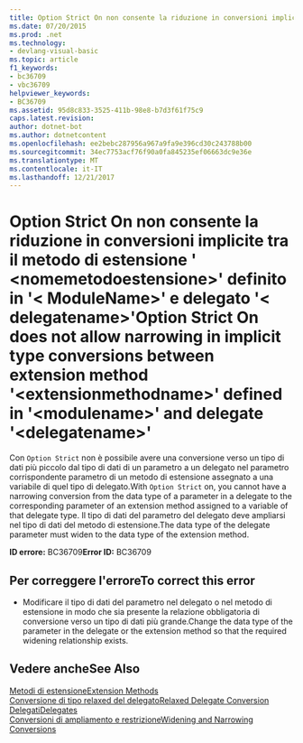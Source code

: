 ```yaml
---
title: Option Strict On non consente la riduzione in conversioni implicite tra il metodo di estensione &#39; &lt;nomemetodoestensione&gt;&#39; definito in &#39;&lt; ModuleName&gt;&#39; e delegato &#39;&lt; delegatename&gt;&#39;
ms.date: 07/20/2015
ms.prod: .net
ms.technology:
- devlang-visual-basic
ms.topic: article
f1_keywords:
- bc36709
- vbc36709
helpviewer_keywords:
- BC36709
ms.assetid: 95d8c833-3525-411b-98e8-b7d3f61f75c9
caps.latest.revision: 
author: dotnet-bot
ms.author: dotnetcontent
ms.openlocfilehash: ee2bebc287956a967a9fa9e396cd30c243788b00
ms.sourcegitcommit: 34ec7753acf76f90a0fa845235ef06663dc9e36e
ms.translationtype: MT
ms.contentlocale: it-IT
ms.lasthandoff: 12/21/2017
---
```

# <a name="option-strict-on-does-not-allow-narrowing-in-implicit-type-conversions-between-extension-method-39ltextensionmethodnamegt39-defined-in-39ltmodulenamegt39-and-delegate-39ltdelegatenamegt39"></a><span data-ttu-id="77d3e-102">Option Strict On non consente la riduzione in conversioni implicite tra il metodo di estensione &#39; &lt;nomemetodoestensione&gt;&#39; definito in &#39;&lt; ModuleName&gt;&#39; e delegato &#39;&lt; delegatename&gt;&#39;</span><span class="sxs-lookup"><span data-stu-id="77d3e-102">Option Strict On does not allow narrowing in implicit type conversions between extension method &#39;&lt;extensionmethodname&gt;&#39; defined in &#39;&lt;modulename&gt;&#39; and delegate &#39;&lt;delegatename&gt;&#39;</span></span>
<span data-ttu-id="77d3e-103">Con `Option Strict` non è possibile avere una conversione verso un tipo di dati più piccolo dal tipo di dati di un parametro a un delegato nel parametro corrispondente parametro di un metodo di estensione assegnato a una variabile di quel tipo di delegato.</span><span class="sxs-lookup"><span data-stu-id="77d3e-103">With `Option Strict` on, you cannot have a narrowing conversion from the data type of a parameter in a delegate to the corresponding parameter of an extension method assigned to a variable of that delegate type.</span></span> <span data-ttu-id="77d3e-104">Il tipo di dati del parametro del delegato deve ampliarsi nel tipo di dati del metodo di estensione.</span><span class="sxs-lookup"><span data-stu-id="77d3e-104">The data type of the delegate parameter must widen to the data type of the extension method.</span></span>  
  
 <span data-ttu-id="77d3e-105">**ID errore:** BC36709</span><span class="sxs-lookup"><span data-stu-id="77d3e-105">**Error ID:** BC36709</span></span>  
  
## <a name="to-correct-this-error"></a><span data-ttu-id="77d3e-106">Per correggere l'errore</span><span class="sxs-lookup"><span data-stu-id="77d3e-106">To correct this error</span></span>  
  
-   <span data-ttu-id="77d3e-107">Modificare il tipo di dati del parametro nel delegato o nel metodo di estensione in modo che sia presente la relazione obbligatoria di conversione verso un tipo di dati più grande.</span><span class="sxs-lookup"><span data-stu-id="77d3e-107">Change the data type of the parameter in the delegate or the extension method so that the required widening relationship exists.</span></span>  
  
## <a name="see-also"></a><span data-ttu-id="77d3e-108">Vedere anche</span><span class="sxs-lookup"><span data-stu-id="77d3e-108">See Also</span></span>  
 [<span data-ttu-id="77d3e-109">Metodi di estensione</span><span class="sxs-lookup"><span data-stu-id="77d3e-109">Extension Methods</span></span>](../../visual-basic/programming-guide/language-features/procedures/extension-methods.md)  
 [<span data-ttu-id="77d3e-110">Conversione di tipo relaxed del delegato</span><span class="sxs-lookup"><span data-stu-id="77d3e-110">Relaxed Delegate Conversion</span></span>](../../visual-basic/programming-guide/language-features/delegates/relaxed-delegate-conversion.md)  
 [<span data-ttu-id="77d3e-111">Delegati</span><span class="sxs-lookup"><span data-stu-id="77d3e-111">Delegates</span></span>](../../visual-basic/programming-guide/language-features/delegates/index.md)  
 [<span data-ttu-id="77d3e-112">Conversioni di ampliamento e restrizione</span><span class="sxs-lookup"><span data-stu-id="77d3e-112">Widening and Narrowing Conversions</span></span>](../../visual-basic/programming-guide/language-features/data-types/widening-and-narrowing-conversions.md)  
 
